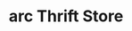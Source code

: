 ---
title: "arc Thrift Store"
url: /colorado-springs/arc-thrift-store-south-academy-boulevard/
shop: charity
---